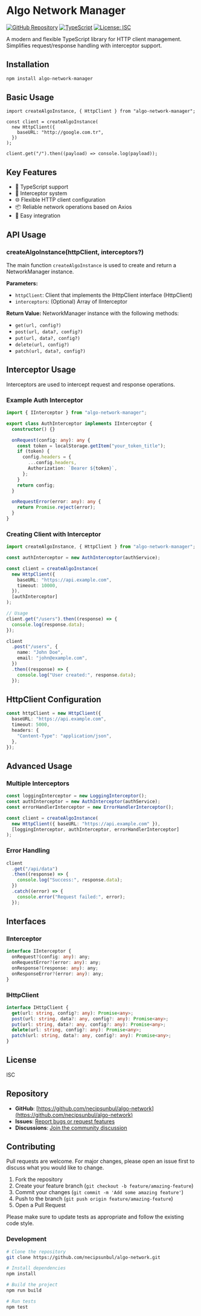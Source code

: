 # Algo Network Manager

[![GitHub Repository](https://img.shields.io/badge/GitHub-algo--network-blue?logo=github)](https://github.com/necipsunbul/algo-network)
[![TypeScript](https://img.shields.io/badge/TypeScript-100%25-blue?logo=typescript)](https://github.com/necipsunbul/algo-network)
[![License: ISC](https://img.shields.io/badge/License-ISC-green.svg)](https://github.com/necipsunbul/algo-network/blob/master/LICENSE)

A modern and flexible TypeScript library for HTTP client management. Simplifies request/response handling with interceptor support.

## Installation

```bash
npm install algo-network-manager
```

## Basic Usage

```typescriptnpm
import createAlgoInstance, { HttpClient } from "algo-network-manager";

const client = createAlgoInstance(
  new HttpClient({
    baseURL: "http://google.com.tr",
  })
);

client.get("/").then((payload) => console.log(payload));
```

## Key Features

- 🚀 TypeScript support
- 🔧 Interceptor system
- 🌐 Flexible HTTP client configuration
- 📦 Reliable network operations based on Axios
- 🔌 Easy integration

## API Usage

### createAlgoInstance(httpClient, interceptors?)

The main function `createAlgoInstance` is used to create and return a NetworkManager instance.

**Parameters:**

- `httpClient`: Client that implements the IHttpClient interface (HttpClient)
- `interceptors`: (Optional) Array of IInterceptor

**Return Value:**
NetworkManager instance with the following methods:

- `get(url, config?)`
- `post(url, data?, config?)`
- `put(url, data?, config?)`
- `delete(url, config?)`
- `patch(url, data?, config?)`

## Interceptor Usage

Interceptors are used to intercept request and response operations.

### Example Auth Interceptor

```typescript
import { IInterceptor } from "algo-network-manager";

export class AuthInterceptor implements IInterceptor {
  constructor() {}

  onRequest(config: any): any {
    const token = localStorage.getItem("your_token_title");
    if (token) {
      config.headers = {
        ...config.headers,
        Authorization: `Bearer ${token}`,
      };
    }
    return config;
  }

  onRequestError(error: any): any {
    return Promise.reject(error);
  }
}
```

### Creating Client with Interceptor

```typescript
import createAlgoInstance, { HttpClient } from "algo-network-manager";

const authInterceptor = new AuthInterceptor(authService);

const client = createAlgoInstance(
  new HttpClient({
    baseURL: "https://api.example.com",
    timeout: 10000,
  }),
  [authInterceptor]
);

// Usage
client.get("/users").then((response) => {
  console.log(response.data);
});

client
  .post("/users", {
    name: "John Doe",
    email: "john@example.com",
  })
  .then((response) => {
    console.log("User created:", response.data);
  });
```

## HttpClient Configuration

```typescript
const httpClient = new HttpClient({
  baseURL: "https://api.example.com",
  timeout: 5000,
  headers: {
    "Content-Type": "application/json",
  },
});
```

## Advanced Usage

### Multiple Interceptors

```typescript
const loggingInterceptor = new LoggingInterceptor();
const authInterceptor = new AuthInterceptor(authService);
const errorHandlerInterceptor = new ErrorHandlerInterceptor();

const client = createAlgoInstance(
  new HttpClient({ baseURL: "https://api.example.com" }),
  [loggingInterceptor, authInterceptor, errorHandlerInterceptor]
);
```

### Error Handling

```typescript
client
  .get("/api/data")
  .then((response) => {
    console.log("Success:", response.data);
  })
  .catch((error) => {
    console.error("Request failed:", error);
  });
```

## Interfaces

### IInterceptor

```typescript
interface IInterceptor {
  onRequest?(config: any): any;
  onRequestError?(error: any): any;
  onResponse?(response: any): any;
  onResponseError?(error: any): any;
}
```

### IHttpClient

```typescript
interface IHttpClient {
  get(url: string, config?: any): Promise<any>;
  post(url: string, data?: any, config?: any): Promise<any>;
  put(url: string, data?: any, config?: any): Promise<any>;
  delete(url: string, config?: any): Promise<any>;
  patch(url: string, data?: any, config?: any): Promise<any>;
}
```

## License

ISC

## Repository

- **GitHub**: [https://github.com/necipsunbul/algo-network](https://github.com/necipsunbul/algo-network)
- **Issues**: [Report bugs or request features](https://github.com/necipsunbul/algo-network/issues)
- **Discussions**: [Join the community discussion](https://github.com/necipsunbul/algo-network/discussions)

## Contributing

Pull requests are welcome. For major changes, please open an issue first to discuss what you would like to change.

1. Fork the repository
2. Create your feature branch (`git checkout -b feature/amazing-feature`)
3. Commit your changes (`git commit -m 'Add some amazing feature'`)
4. Push to the branch (`git push origin feature/amazing-feature`)
5. Open a Pull Request

Please make sure to update tests as appropriate and follow the existing code style.

### Development

```bash
# Clone the repository
git clone https://github.com/necipsunbul/algo-network.git

# Install dependencies
npm install

# Build the project
npm run build

# Run tests
npm test
```
